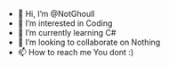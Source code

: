- 👋 Hi, I’m @NotGhoull
- 👀 I’m interested in Coding
- 🌱 I’m currently learning C#
- 💞️ I’m looking to collaborate on Nothing
- 📫 How to reach me You dont :)

<!---
NotGhoull/NotGhoull is a ✨ special ✨ repository because its `README.md` (this file) appears on your GitHub profile.
You can click the Preview link to take a look at your changes.
--->
